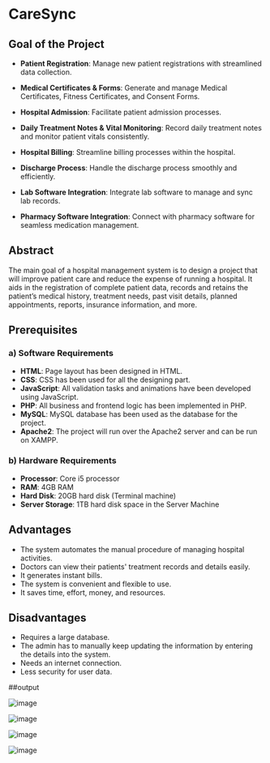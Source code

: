 # CareSync

## Goal of the Project

- **Patient Registration**: Manage new patient registrations with streamlined data collection.  
- **Medical Certificates & Forms**: Generate and manage Medical Certificates, Fitness Certificates, and Consent Forms.  

- **Hospital Admission**: Facilitate patient admission processes.

- **Daily Treatment Notes & Vital Monitoring**: Record daily treatment notes and monitor patient vitals consistently.  
- **Hospital Billing**: Streamline billing processes within the hospital.  

- **Discharge Process**: Handle the discharge process smoothly and efficiently.  
- **Lab Software Integration**: Integrate lab software to manage and sync lab records.  
- **Pharmacy Software Integration**: Connect with pharmacy software for seamless medication management.

## Abstract
The main goal of a hospital management system is to design a project that will improve patient care and reduce the expense of running a hospital. It aids in the registration of complete patient data, records and retains the patient’s medical history, treatment needs, past visit details, planned appointments, reports, insurance information, and more.

## Prerequisites

### a) Software Requirements
- **HTML**: Page layout has been designed in HTML.
- **CSS**: CSS has been used for all the designing part.
- **JavaScript**: All validation tasks and animations have been developed using JavaScript.
- **PHP**: All business and frontend logic has been implemented in PHP.
- **MySQL**: MySQL database has been used as the database for the project.
- **Apache2**: The project will run over the Apache2 server and can be run on XAMPP.

### b) Hardware Requirements
- **Processor**: Core i5 processor
- **RAM**: 4GB RAM
- **Hard Disk**: 20GB hard disk (Terminal machine)
- **Server Storage**: 1TB hard disk space in the Server Machine

## Advantages
- The system automates the manual procedure of managing hospital activities.
- Doctors can view their patients' treatment records and details easily.
- It generates instant bills.
- The system is convenient and flexible to use.
- It saves time, effort, money, and resources.

## Disadvantages
- Requires a large database.
- The admin has to manually keep updating the information by entering the details into the system.
- Needs an internet connection.
- Less security for user data.

##output

![image](https://github.com/user-attachments/assets/a46cbbbf-9606-416f-b57d-3f5b06a09b94)

![image](https://github.com/user-attachments/assets/9db659fc-f913-4f9b-acf6-ef5e5651ed72)

![image](https://github.com/user-attachments/assets/323960a7-a737-41ff-a6a5-a48b8794589f)

![image](https://github.com/user-attachments/assets/fb2ff15a-0596-4d13-96a5-3a4a557c592e)




